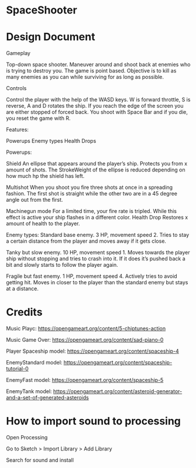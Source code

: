 # SpaceShooter

<h1> Design Document </h1>

Gameplay

Top-down space shooter. Maneuver around and shoot back at enemies who is trying to destroy you. The game is point based. Objective is to kill as many enemies as you can while surviving for as long as possible. 

Controls

Control the player with the help of the WASD keys. W is forward throttle, S is reverse, A and D rotates the ship. If you reach the edge of the screen you are either stopped of forced back. You shoot with Space Bar and if you die, you reset the game with R.

Features:

Powerups
Enemy types
Health Drops

Powerups:

Shield 
An ellipse that appears around the player’s ship. Protects you from x amount of shots. The StrokeWeight of the ellipse is reduced depending on how much hp the shield has left.

Multishot 
When you shoot you fire three shots at once in a spreading fashion. The first shot is straight while the other two are in a 45 degree angle out from the first.

Machinegun mode
For a limited time, your fire rate is tripled. While this effect is active your ship flashes in a different color.
Health Drop
Restores x amount of health to the player.


Enemy types:
Standard base enemy. 
3 HP, movement speed 2.
Tries to stay a certain distance from the player and moves away if it gets close.

Tanky but slow enemy. 
10 HP, movement speed 1.
Moves towards the player ship without stopping and tries to crash into it. If it does it’s pushed back a bit and slowly starts to follow the player again.

Fragile but fast enemy. 
1 HP, movement speed 4. Actively tries to avoid getting hit.
Moves in closer to the player than the standard enemy but stays at a distance.



<h1> Credits </h1>

Music Playc: https://opengameart.org/content/5-chiptunes-action

Music Game Over: https://opengameart.org/content/sad-piano-0

Player Spaceship model: https://opengameart.org/content/spaceship-4

EnemyStandard model: https://opengameart.org/content/spaceship-tutorial-0

EnemyFast model: https://opengameart.org/content/spaceship-5

EnemyTank model: https://opengameart.org/content/asteroid-generator-and-a-set-of-generated-asteroids


<h1> How to import sound to processing </h1>

Open Processing

Go to Sketch > Import Library > Add Library

Search for sound and install
